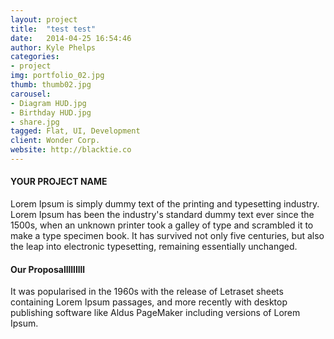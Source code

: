 ```yaml
---
layout: project
title:  "test test"
date:   2014-04-25 16:54:46
author: Kyle Phelps
categories:
- project
img: portfolio_02.jpg
thumb: thumb02.jpg
carousel:
- Diagram HUD.jpg
- Birthday HUD.jpg
- share.jpg
tagged: Flat, UI, Development
client: Wonder Corp.
website: http://blacktie.co
---
```

#### YOUR PROJECT NAME
Lorem Ipsum is simply dummy text of the printing and typesetting industry. Lorem Ipsum has been the industry's standard dummy text ever since the 1500s, when an unknown printer took a galley of type and scrambled it to make a type specimen book. It has survived not only five centuries, but also the leap into electronic typesetting, remaining essentially unchanged.

#### Our Proposalllllllll
It was popularised in the 1960s with the release of Letraset sheets containing Lorem Ipsum passages, and more recently with desktop publishing software like Aldus PageMaker including versions of Lorem Ipsum.
